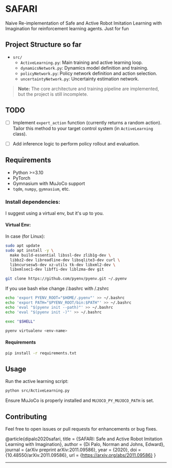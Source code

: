 # SAFARI
Naive Re-implementation of Safe and Active Robot Imitation Learning with Imagination for reinforcement learning agents. Just for fun

## Project Structure so far

- `src/`
  - `ActiveLearning.py`: Main training and active learning loop.
  - `dynamicsNetwork.py`: Dynamics model definition and training.
  - `policyNetwork.py`: Policy network definition and action selection.
  - `uncertaintyNetwork.py`: Uncertainty estimation network.

> **Note:** The core architecture and training pipeline are implemented, but the project is still incomplete.

## TODO

- [ ] Implement `expert_action` function (currently returns a random action). Tailor this method to your target control system (in `ActiveLearning` class).
- [ ] Add inference logic to perform policy rollout and evaluation.


## Requirements

- Python >=3.10
- PyTorch
- Gymnasium with MuJoCo support
- `tqdm`, `numpy`, `gymnasium`, etc.

### Install dependencies:

I suggest using a virtual env, but it's up to you. 

#### Virtual Env: 
In case (for Linux): 

```bash
sudo apt update
sudo apt install -y \
  make build-essential libssl-dev zlib1g-dev \
  libbz2-dev libreadline-dev libsqlite3-dev curl \
  libncursesw5-dev xz-utils tk-dev libxml2-dev \
  libxmlsec1-dev libffi-dev liblzma-dev git
```

```bash
git clone https://github.com/pyenv/pyenv.git ~/.pyenv

```

If you use bash else change /.bashrc with /.zshrc

```bash
echo 'export PYENV_ROOT="$HOME/.pyenv"' >> ~/.bashrc
echo 'export PATH="$PYENV_ROOT/bin:$PATH"' >> ~/.bashrc
echo 'eval "$(pyenv init --path)"' >> ~/.bashrc
echo 'eval "$(pyenv init -)"' >> ~/.bashrc

```

```bash
exec "$SHELL"
```

```bash
pyenv virtualenv <env-name> 
```

#### Requirements

```bash
pip install -r requirements.txt
```

## Usage

Run the active learning script:

```bash
python src/ActiveLearning.py
```

Ensure MuJoCo is properly installed and `MUJOCO_PY_MUJOCO_PATH` is set.


## Contributing

Feel free to open issues or pull requests for enhancements or bug fixes.

@article{dipalo2020safari,
  title   = {SAFARI: Safe and Active Robot Imitation Learning with Imagination},
  author  = {Di Palo, Norman and Johns, Edward},
  journal = {arXiv preprint arXiv:2011.09586},
  year    = {2020},
  doi     = {10.48550/arXiv.2011.09586},
  url     = {https://arxiv.org/abs/2011.09586}
}

---

